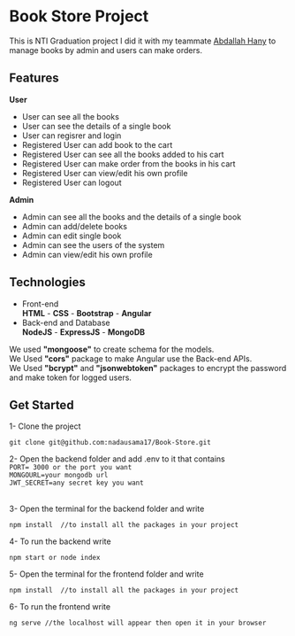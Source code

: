 # Book Store Project
This is NTI Graduation project I did it with my teammate <a href="https://github.com/Abdallahhany">Abdallah Hany</a> to manage books by admin and users can make orders.
## Features
**User**
- User can see all the books
- User can see the details of a single book
- User can regisrer and login
- Registered User can add book to the cart
- Registered User can see all the books added to his cart
- Registered User can make order from the books in his cart
- Registered User can view/edit his own profile
- Registered User can logout<br/>

**Admin**
- Admin can see all the books and the details of a single book
- Admin can add/delete books
- Admin can edit single book
- Admin can see the users of the system
- Admin can view/edit his own profile
## Technologies
- Front-end<br/>
**HTML** - **CSS** - **Bootstrap** - **Angular**
- Back-end and Database<br/>
**NodeJS** - **ExpressJS** - **MongoDB**<br/>

We used **"mongoose"** to create schema for the models.<br/>
We Used **"cors"** package to make Angular use the Back-end APIs.<br/>
We Used **"bcrypt"** and **"jsonwebtoken"** packages to encrypt the password and make token for logged users.
## Get Started
1- Clone the project
```
git clone git@github.com:nadausama17/Book-Store.git
```
2- Open the backend folder and add .env to it that contains<br/>
`PORT= 3000 or the port you want` <br/>
`MONGOURL=your mongodb url` <br/>
`JWT_SECRET=any secret key you want` <br/><br/>

3- Open the terminal for the backend folder and write
```  
npm install  //to install all the packages in your project
```
4- To run the backend write
```
npm start or node index
```
5- Open the terminal for the frontend folder and write
```
npm install  //to install all the packages in your project
```
6- To run the frontend write
```
ng serve //the localhost will appear then open it in your browser
```
